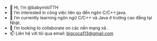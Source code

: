 - 👋 Hi, I’m @babymiloTTH
- 👀 I’m interested in công việc  liên qu đến ngôn C/C++;java.
- 🌱 I’m currently learning ngôn ngữ C/C++ và Java ở trường cao đẳng tại Nhật.
- 💞️ I’m looking to collaborate on các nền mạng xã .
- 📫 Liên hệ với tôi qua email: bigcoca113@gmail.com

<!---
babymiloTTH/babymiloTTH is a ✨ special ✨ repository because its `README.md` (this file) appears on your GitHub profile.
You can click the Preview link to take a look at your changes.
--->
